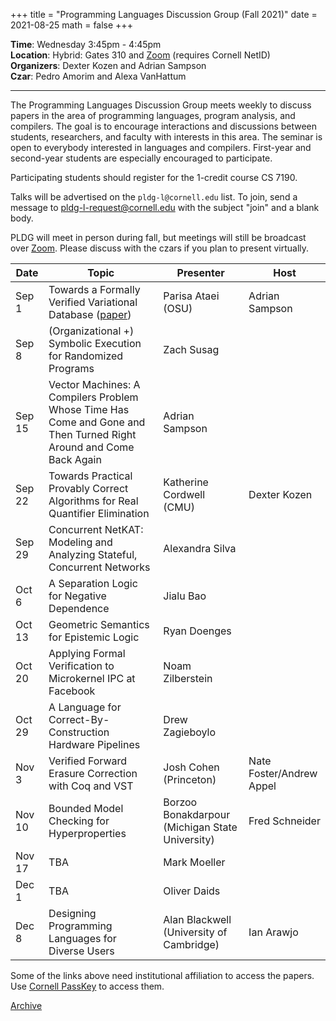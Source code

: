 +++
title = "Programming Languages Discussion Group (Fall 2021)"
date = 2021-08-25
math = false
+++

**Time**: Wednesday 3:45pm - 4:45pm <br/>
**Location**: Hybrid: Gates 310 and [Zoom][] (requires Cornell NetID) <br/>
**Organizers**: Dexter Kozen and Adrian Sampson <br/>
**Czar**: Pedro Amorim and Alexa VanHattum

---

The Programming Languages Discussion Group meets weekly to discuss papers in the
area of programming languages, program analysis, and compilers. The goal is to
encourage interactions and discussions between students, researchers, and
faculty with interests in this area. The seminar is open to everybody interested
in languages and compilers. First-year and second-year students are especially encouraged to participate. 

Participating students should register for the 1-credit course CS 7190.


Talks will be advertised on the `pldg-l@cornell.edu` list. To join, send a
message to [pldg-l-request@cornell.edu][join-pldg] with the subject "join" and a
blank body.

PLDG will meet in person during fall, but meetings will still be broadcast
over [Zoom][]. Please discuss with the czars if you plan to present virtually.


| Date    | Topic       | Presenter | Host |
|---------|-------------|-----------|------|
|Sep 1 | Towards a Formally Verified Variational Database ([paper][ataei-vdbms]) | Parisa Ataei (OSU) | Adrian Sampson |
|Sep 8 | (Organizational +) Symbolic Execution for Randomized Programs | Zach Susag | |
|Sep 15 | Vector Machines: A Compilers Problem Whose Time Has Come and Gone and Then Turned Right Around and Come Back Again | Adrian Sampson | |
|Sep 22 | Towards Practical Provably Correct Algorithms for Real Quantifier Elimination | Katherine Cordwell (CMU) | Dexter Kozen |
|Sep 29 | Concurrent NetKAT: Modeling and Analyzing Stateful, Concurrent Networks | Alexandra Silva | |
|Oct 6 | A Separation Logic for Negative Dependence | Jialu Bao | |
|Oct 13 | Geometric Semantics for Epistemic Logic | Ryan Doenges | |
|Oct 20 | Applying Formal Verification to Microkernel IPC at Facebook | Noam Zilberstein | |
|Oct 29 | A Language for Correct-By-Construction Hardware Pipelines | Drew Zagieboylo |  |
|Nov 3 | Verified Forward Erasure Correction with Coq and VST | Josh Cohen (Princeton) | Nate Foster/Andrew Appel |
|Nov 10 | Bounded Model Checking for Hyperproperties | Borzoo Bonakdarpour (Michigan State University) | Fred Schneider |
|Nov 17 | TBA | Mark Moeller | |
|Dec 1 | TBA | Oliver Daids | |
|Dec 8 | Designing Programming Languages for Diverse Users | Alan Blackwell (University of Cambridge) | Ian Arawjo |


Some of the links above need institutional affiliation to access the papers.
Use [Cornell PassKey](https://www.library.cornell.edu/services/apps/passkey)
to access them.

[Archive](../)

[join-pldg]: mailto:pldg-l-request@cornell.edu?subject=join
[zoom]: https://cornell.zoom.us/j/231639869?pwd=UHNVcnY3ZXVydk5pcTRyQk5ncEhJZz09
[ataei-vdbms]: https://drive.google.com/file/d/1cUDSPXpwDKhCQR6fujBuejc-6y8tpttG/view?usp=sharing
